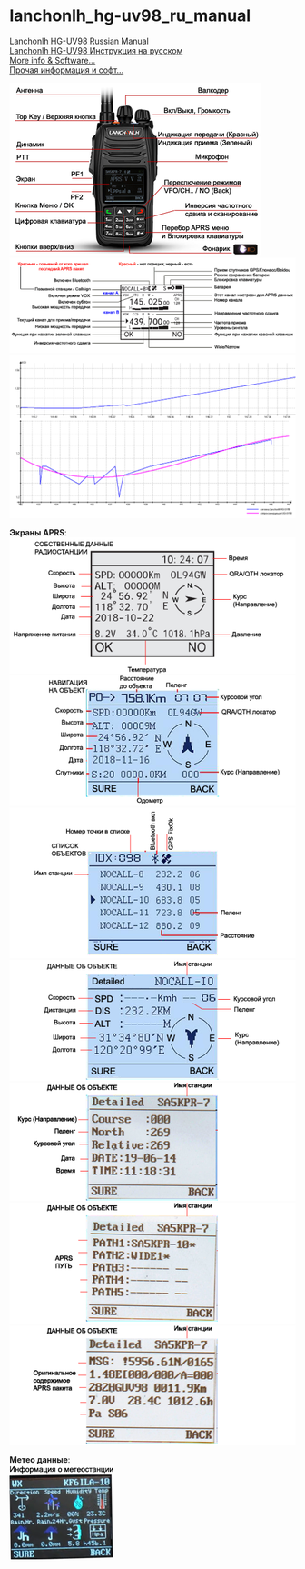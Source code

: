 # lanchonlh_hg-uv98_ru_manual

[Lanchonlh HG-UV98 Russian Manual](Menu_Rus_UB3APB.pdf)    
[Lanchonlh HG-UV98 Инструкция на русском](Menu_Rus_UB3APB.pdf)     
[More info & Software...](https://github.com/dkxce/HG-UV98)     
[Прочая информация и софт...](https://github.com/dkxce/HG-UV98)     

<img src="Manual - Keys.png"/>  
<img src="Manual - Display.png"/>   
<img src="Antenna.gif"/>

**Экраны APRS**:    
![@](/APRS_Screens/000.png)    
![@](/APRS_Screens/001.png)    
![@](/APRS_Screens/002.png)    
![@](/APRS_Screens/003.png)    
![@](/APRS_Screens/004.png)    
![@](/APRS_Screens/005.png)    
![@](/APRS_Screens/006.png)   

**Метео данные**:   
![@](/APRS_Screens/007.png)    
